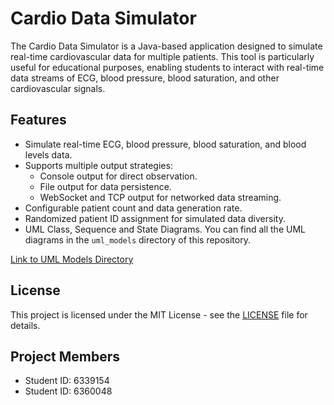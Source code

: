 # Cardio Data Simulator

The Cardio Data Simulator is a Java-based application designed to simulate real-time cardiovascular data for multiple patients. This tool is particularly useful for educational purposes, enabling students to interact with real-time data streams of ECG, blood pressure, blood saturation, and other cardiovascular signals.

## Features

- Simulate real-time ECG, blood pressure, blood saturation, and blood levels data.
- Supports multiple output strategies:
  - Console output for direct observation.
  - File output for data persistence.
  - WebSocket and TCP output for networked data streaming.
- Configurable patient count and data generation rate.
- Randomized patient ID assignment for simulated data diversity.
- UML Class, Sequence and State Diagrams. You can find all the UML diagrams in the `uml_models` directory of this repository.

[Link to UML Models Directory](./uml_models)

## License

This project is licensed under the MIT License - see the [LICENSE](LICENSE) file for details.

## Project Members
- Student ID: 6339154
- Student ID: 6360048